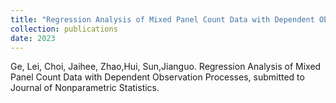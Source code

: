 ```yaml
---
title: "Regression Analysis of Mixed Panel Count Data with Dependent Observation Processes."
collection: publications
date: 2023
---
```


Ge, Lei, Choi, Jaihee, Zhao,Hui, Sun,Jianguo. Regression Analysis of Mixed Panel Count Data with Dependent Observation Processes, submitted to Journal of Nonparametric Statistics.
